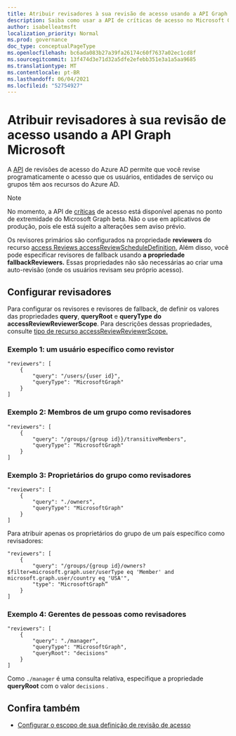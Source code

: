 ```yaml
---
title: Atribuir revisadores à sua revisão de acesso usando a API Graph Microsoft
description: Saiba como usar a API de críticas de acesso no Microsoft Graph atribuir revisadores de acesso.
author: isabelleatmsft
localization_priority: Normal
ms.prod: governance
doc_type: conceptualPageType
ms.openlocfilehash: bc6ada083b27a39fa26174c60f7637a02ec1cd8f
ms.sourcegitcommit: 13f474d3e71d32a5dfe2efebb351e3a1a5aa9685
ms.translationtype: MT
ms.contentlocale: pt-BR
ms.lasthandoff: 06/04/2021
ms.locfileid: "52754927"
---
```

# <a name="assign-reviewers-to-your-access-review-using-the-microsoft-graph-api"></a>Atribuir revisadores à sua revisão de acesso usando a API Graph Microsoft

A [API](/graph/api/resources/accessreviewsv2-root?view=graph-rest-beta&preserve-view=true) de revisões de acesso do Azure AD permite que você revise programaticamente o acesso que os usuários, entidades de serviço ou grupos têm aos recursos do Azure AD.

> [!NOTE]
> No momento, a API de [críticas](/graph/api/resources/accessreviewsv2-root?view=graph-rest-beta&preserve-view=true) de acesso está disponível apenas no ponto de extremidade do Microsoft Graph beta. Não o use em aplicativos de produção, pois ele está sujeito a alterações sem aviso prévio.

Os revisores primários são configurados na propriedade **reviewers** do recurso [access Reviews accessReviewScheduleDefinition.](/graph/api/resources/accessreviewscheduledefinition?view=graph-rest-beta&preserve-view=true)  Além disso, você pode especificar revisores de fallback usando **a propriedade fallbackReviewers.** Essas propriedades não são necessárias ao criar uma auto-revisão (onde os usuários revisam seu próprio acesso).

## <a name="configure-reviewers"></a>Configurar revisadores

Para configurar os revisores e revisores de fallback, de definir os valores das propriedades **query**, **queryRoot** e **queryType** **do accessReviewReviewerScope**. Para descrições dessas propriedades, consulte [tipo de recurso accessReviewReviewerScope.](/graph/api/resources/accessreviewreviewerscope?view=graph-rest-beta&preserve-view=true)

### <a name="example-1-a-specific-user-as-the-reviewer"></a>Exemplo 1: um usuário específico como revistor

```http
"reviewers": [
    {
        "query": "/users/{user id}",
        "queryType": "MicrosoftGraph"
    }
]
```

### <a name="example-2-members-of-a-group-as-reviewers"></a>Exemplo 2: Membros de um grupo como revisadores

```http
"reviewers": [
    {
        "query": "/groups/{group id}}/transitiveMembers",
        "queryType": "MicrosoftGraph"
    }
]
```

### <a name="example-3-group-owners-as-reviewers"></a>Exemplo 3: Proprietários do grupo como revisadores
```http
"reviewers": [
    {
        "query": "./owners",
        "queryType": "MicrosoftGraph"
    }
]
```

Para atribuir apenas os proprietários do grupo de um país específico como revisadores:

```http
"reviewers": [
    {
        "query": "/groups/{group id}/owners?$filter=microsoft.graph.user/userType eq 'Member' and microsoft.graph.user/country eq 'USA'",
        "type": "MicrosoftGraph”
    }
]
```

### <a name="example-4-people-managers-as-reviewers"></a>Exemplo 4: Gerentes de pessoas como revisadores

```http
"reviewers": [
    {
        "query": "./manager",
        "queryType": "MicrosoftGraph",
        "queryRoot": "decisions"
    }
]
```
Como `./manager` é uma consulta relativa, especifique a propriedade **queryRoot** com o valor `decisions` .

## <a name="see-also"></a>Confira também

+ [Configurar o escopo de sua definição de revisão de acesso](/graph/accessreviews-scope-concept)
